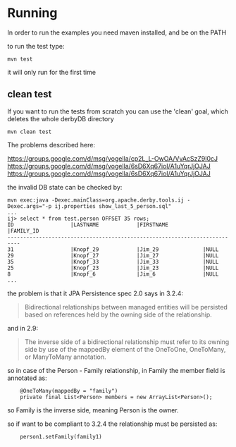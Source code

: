 Running
================================

In order to run the examples you need maven installed, and be on the PATH

to run the test type:
```
mvn test
```
it will only run for the first time

clean test
-------------------------

If you want to run the tests from scratch you can use the 'clean' goal, which deletes the whole derbyDB directory

```
mvn clean test
```

The problems described here:

https://groups.google.com/d/msg/vogella/cp2L_L-OwOA/VvAcSzZ9l0cJ
https://groups.google.com/d/msg/vogella/6sD6Xq67ioI/A1uYqrJjOJAJ
https://groups.google.com/d/msg/vogella/6sD6Xq67ioI/A1uYqrJjOJAJ

the invalid DB state can be checked by:

```
mvn exec:java -Dexec.mainClass=org.apache.derby.tools.ij -Dexec.args="-p ij.properties show_last_5_person.sql"
...
ij> select * from test.person OFFSET 35 rows;
ID                  |LASTNAME            |FIRSTNAME           |FAMILY_ID  
--------------------------------------------------------------------------
31                  |Knopf_29            |Jim_29              |NULL       
29                  |Knopf_27            |Jim_27              |NULL       
35                  |Knopf_33            |Jim_33              |NULL       
25                  |Knopf_23            |Jim_23              |NULL       
8                   |Knopf_6             |Jim_6               |NULL       
...
```

the problem is that it JPA Persistence spec 2.0 says in 3.2.4:
> Bidirectional relationships between managed entities will be persisted based on references held by the owning side of the relationship.

and in 2.9:
> The inverse side of a bidirectional relationship must refer to its owning side by use of the mappedBy element of the OneToOne, OneToMany, or ManyToMany annotation.

so in case of the Person - Family relationship, in Family the member field is annotated as:
```
    @OneToMany(mappedBy = "family")
    private final List<Person> members = new ArrayList<Person>();
```
so Family is the inverse side, meaning Person is the owner.

so if want to be compliant to 3.2.4 the relationship must be persisted as:
```
    person1.setFamily(family1)
```
